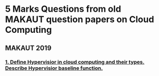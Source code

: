 # 5 Marks Questions from old MAKAUT question papers on Cloud Computing


## MAKAUT 2019

### [1. Define Hypervisior in cloud computing and their types. Describe Hypervisior baseline function.](https://github.com/TuhinBar/Cloud-Computing-QnA/blob/main/5-Marks-QnA/Hypervisior.md)
